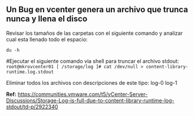 ## Un Bug en vcenter genera un archivo que trunca nunca y llena el disco

Revisar los tamaños de las carpetas con el siguiente comando y analizar cual esta llenado todo el espacio:
```
du -h
```
#Ejecutar el siguiente comando via shell para truncar el archivo stdout:
```root@mkrovcenter01 [ /storage/log ]# cat /dev/null > content-library-runtime.log.stdout```

Eliminar todos los archivos con descripciones de este tipo: log-0 log-1

**Ref:** https://communities.vmware.com/t5/vCenter-Server-Discussions/Storage-Log-is-full-due-to-content-library-runtime-log-stdout/td-p/2922340